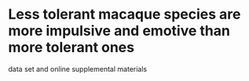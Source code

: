 # Less tolerant macaque species are more impulsive and emotive than more tolerant ones
data set and online supplemental materials 
